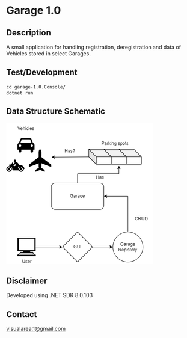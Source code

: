 # Garage 1.0

## Description
A small application for handling registration, deregistration and data of Vehicles
stored in select Garages.

## Test/Development
```
cd garage-1.0.Console/
dotnet run
```
## Data Structure Schematic
![Garage 1.0 Data Structure Schematic](.docs/images/data-structure.png)

## Disclaimer
Developed using .NET SDK 8.0.103

## Contact
[visualarea.1@gmail.com](mailto:visualarea.1@gmail.com)
